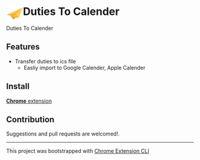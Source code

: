 # <img src="public/icons/icon_64.png" width="45" align="left"> Duties To Calender

Duties To Calender

## Features

- Transfer duties to ics file
  - Easliy import to Google Calender, Apple Calender

## Install

[**Chrome** extension]() <!-- TODO: Add chrome extension link inside parenthesis -->

## Contribution

Suggestions and pull requests are welcomed!.

---

This project was bootstrapped with [Chrome Extension CLI](https://github.com/dutiyesh/chrome-extension-cli)

